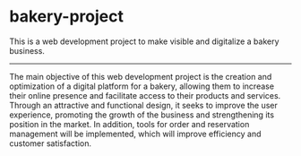 # bakery-project
This is a web development project to make visible and digitalize a bakery business.
<hr>
<p>The main objective of this web development project is the creation and optimization of a digital platform for a bakery, allowing them to increase their online presence and facilitate access to their products and services. Through an attractive and functional design, it seeks to improve the user experience, promoting the growth of the business and strengthening its position in the market. In addition, tools for order and reservation management will be implemented, which will improve efficiency and customer satisfaction.</p>
